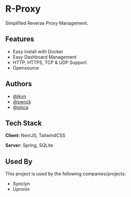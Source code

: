 
# R-Proxy

Simplified Reverse Proxy Management.


## Features

- Easy install with Docker
- Easy Dashboard Management
- HTTP, HTTPS, TCP & UDP Support
- Opensource
## Authors

- [@jkvn](https://www.github.com/jkvn)
- [@swnck](https://www.github.com/swnck)
- [@slxca](https://www.github.com/slxca)


## Tech Stack

**Client:** NextJS, TailwindCSS

**Server:** Spring, SQLite


## Used By

This project is used by the following companies/projects:

- Synclyn
- Upronix

